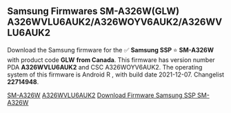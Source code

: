 <h2>Samsung Firmwares SM-A326W(GLW) A326WVLU6AUK2/A326WOYV6AUK2/A326WVLU6AUK2</h2>
Download the Samsung firmware for the ✅ <strong>Samsung SSP </strong> ⭐ <strong>SM-A326W</strong> with product code <strong>GLW</strong> <strong> from Canada</strong>. This firmware has version number PDA <strong>A326WVLU6AUK2</strong> and CSC A326WOYV6AUK2. The operating system of this firmware is Android R , with build date 2021-12-07. Changelist <strong>22714948</strong>.


[SM-A326W](https://samfirm.shop/samsung/model/SM-A326W)
[A326WVLU6AUK2](https://samfirm.shop/samsung/pda/A326WVLU6AUK2)
[Download Firmware Samsung SSP SM-A326W](https://samfirm.shop/samsung/firmware/480928)
